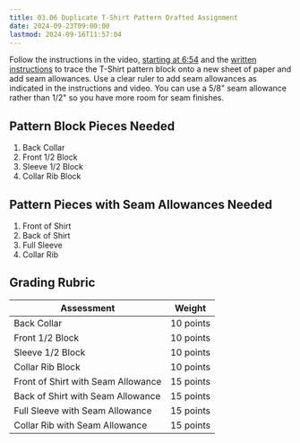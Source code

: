 ```yaml
---
title: 03.06 Duplicate T-Shirt Pattern Drafted Assignment
date: 2024-09-23T09:00:00
lastmod: 2024-09-16T11:57:04
---
```


Follow the instructions in the video, [starting at 6:54](https://youtu.be/quZHvzsZHwc&t=414) and the [written instructions]() to trace the T-Shirt pattern block onto a new sheet of paper and add seam allowances. Use a clear ruler to add seam allowances as indicated in the instructions and video. You can use a 5/8" seam allowance rather than 1/2" so you have more room for seam finishes.

## Pattern Block Pieces Needed

1. Back Collar
2. Front 1/2 Block
3. Sleeve 1/2 Block
4. Collar Rib Block

## Pattern Pieces with Seam Allowances Needed

1. Front of Shirt
2. Back of Shirt
3. Full Sleeve
4. Collar Rib

## Grading Rubric

<div class="responsive-table-markdown">

| Assessment                         | Weight    |
| ---------------------------------- | --------- |
| Back Collar                        | 10 points |
| Front 1/2 Block                    | 10 points |
| Sleeve 1/2 Block                   | 10 points |
| Collar Rib Block                   | 10 points |
| Front of Shirt with Seam Allowance | 15 points |
| Back of Shirt with Seam Allowance  | 15 points |
| Full Sleeve with Seam Allowance    | 15 points |
| Collar Rib with Seam Allowance     | 15 points |

</div>
